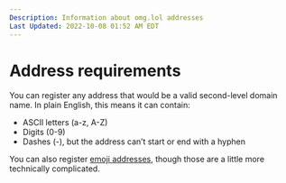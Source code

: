 ```yaml
---
Description: Information about omg.lol addresses  
Last Updated: 2022-10-08 01:52 AM EDT
---
```


# Address requirements

You can register any address that would be a valid second-level domain name. In plain English, this means it can contain:
	
* ASCII letters (a-z, A-Z)
* Digits (0-9)
* Dashes (-), but the address can’t start or end with a hyphen

You can also register [emoji addresses](/info/emoji-addresses), though those are a little more technically complicated.
